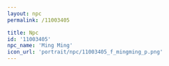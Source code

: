 ```yaml
---
layout: npc
permalink: /11003405

title: Npc
id: '11003405'
npc_name: 'Ming Ming'
icon_url: 'portrait/npc/11003405_f_mingming_p.png'
---
```

